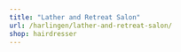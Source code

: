 ```yaml
---
title: "Lather and Retreat Salon"
url: /harlingen/lather-and-retreat-salon/
shop: hairdresser
---
```

